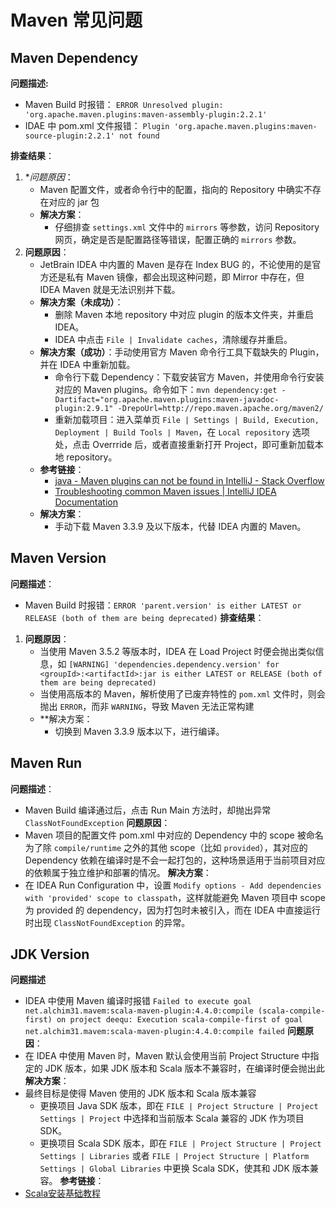 # Maven 常见问题

## Maven Dependency

**问题描述:**
 - Maven Build 时报错： `ERROR Unresolved plugin: 'org.apache.maven.plugins:maven-assembly-plugin:2.2.1'`
 - IDAE 中 pom.xml 文件报错： `Plugin 'org.apache.maven.plugins:maven-source-plugin:2.2.1' not found`

**排查结果**：
1. **问题原因*：
	- Maven 配置文件，或者命令行中的配置，指向的 Repository 中确实不存在对应的 jar 包
	- **解决方案**：
		- 仔细排查 `settings.xml` 文件中的 `mirrors` 等参数，访问 Repository 网页，确定是否是配置路径等错误，配置正确的 `mirrors` 参数。
2. **问题原因**：
	- JetBrain IDEA 中内置的 Maven 是存在 Index BUG 的，不论使用的是官方还是私有 Maven 镜像，都会出现这种问题，即 Mirror 中存在，但 IDEA Maven 就是无法识别并下载。
	- **解决方案（未成功）**：
		- 删除 Maven 本地 repository 中对应 plugin 的版本文件夹，并重启 IDEA。
		- IDEA 中点击 `File | Invalidate caches`，清除缓存并重启。
	- **解决方案（成功）**：手动使用官方 Maven 命令行工具下载缺失的 Plugin，并在 IDEA 中重新加载。
		- 命令行下载 Dependency：下载安装官方 Maven，并使用命令行安装对应的 Maven plugins。命令如下：`mvn dependency:get -Dartifact="org.apache.maven.plugins:maven-javadoc-plugin:2.9.1" -DrepoUrl=http://repo.maven.apache.org/maven2/`
		- 重新加载项目：进入菜单页 `File | Settings | Build, Execution, Deployment | Build Tools | Maven`，在 `Local repository` 选项处，点击 Overrride 后，或者直接重新打开 Project，即可重新加载本地 repository。
	- **参考链接**：
		- [java - Maven plugins can not be found in IntelliJ - Stack Overflow](https://stackoverflow.com/a/40308560/13774262)
		- [Troubleshooting common Maven issues | IntelliJ IDEA Documentation](https://www.jetbrains.com/help/idea/troubleshooting-common-maven-issues.html#klwtar_1)
	- **解决方案**：
		- 手动下载 Maven 3.3.9 及以下版本，代替 IDEA 内置的 Maven。

## Maven Version

**问题描述**：
- Maven Build 时报错：`ERROR 'parent.version' is either LATEST or RELEASE (both of them are being deprecated)`
**排查结果**：
1. **问题原因**：
	- 当使用 Maven 3.5.2 等版本时，IDEA 在 Load Project 时便会抛出类似信息，如 `[WARNING] 'dependencies.dependency.version' for <groupId>:<artifactId>:jar is either LATEST or RELEASE (both of them are being deprecated)`
	- 当使用高版本的 Maven，解析使用了已废弃特性的 `pom.xml` 文件时，则会抛出 `ERROR`，而非 `WARNING`，导致 Maven 无法正常构建
	- **解决方案：
		- 切换到 Maven 3.3.9 版本以下，进行编译。

## Maven Run

**问题描述**：
- Maven Build 编译通过后，点击 Run Main 方法时，却抛出异常 `ClassNotFoundException`
**问题原因**：
- Maven 项目的配置文件 pom.xml 中对应的 Dependency 中的 scope 被命名为了除 `compile/runtime` 之外的其他 scope（比如 `provided`），其对应的 Dependency 依赖在编译时是不会一起打包的，这种场景适用于当前项目对应的依赖属于独立维护和部署的情况。
**解决方案**：
- 在 IDEA Run Configuration 中，设置 `Modify options - Add dependencies with 'provided' scope to classpath`，这样就能避免 Maven 项目中 scope 为 provided 的 dependency，因为打包时未被引入，而在 IDEA 中直接运行时出现 `ClassNotFoundException` 的异常。

## JDK Version

**问题描述**
- IDEA 中使用 Maven 编译时报错 `Failed to execute goal net.alchim31.mavem:scala-maven-plugin:4.4.0:compile (scala-compile-first) on project deequ: Execution scala-compile-first of goal net.alchim31.mavem:scala-maven-plugin:4.4.0:compile failed`
**问题原因**：
- 在 IDEA 中使用 Maven 时，Maven 默认会使用当前 Project Structure 中指定的 JDK 版本，如果 JDK 版本和 Scala 版本不兼容时，在编译时便会抛出此
**解决方案**：
- 最终目标是使得 Maven 使用的 JDK 版本和 Scala 版本兼容
	- 更换项目 Java SDK 版本，即在 `FILE | Project Structure | Project Settings | Project` 中选择和当前版本 Scala 兼容的 JDK 作为项目 SDK。
	- 更换项目 Scala SDK 版本，即在 `FILE | Project Structure | Project Settings | Libraries` 或者 `FILE | Project Structure | Platform Settings | Global Libraries` 中更换 Scala SDK，使其和 JDK 版本兼容。
**参考链接**：
- [Scala安装基础教程](work/programming/Scala/Scala安装基础教程.md)